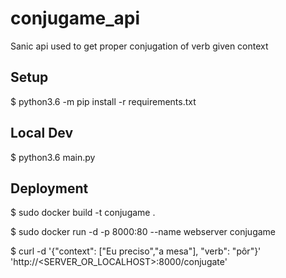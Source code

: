 # conjugame_api
Sanic api used to get proper conjugation of verb given context

## Setup
$ python3.6 -m pip install -r requirements.txt


## Local Dev
$ python3.6 main.py


## Deployment
$ sudo docker build -t conjugame .

$ sudo docker run -d -p 8000:80 --name webserver conjugame

$ curl -d '{"context": ["Eu preciso","a mesa"], "verb": "pôr"}' 'http://<SERVER_OR_LOCALHOST>:8000/conjugate'
